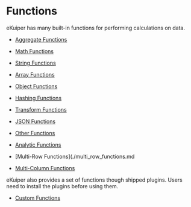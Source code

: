 # Functions

eKuiper has many built-in functions for performing calculations on data.

- [Aggregate Functions](./aggregate_functions)
- [Math Functions](./mathematical_functions.md)
- [String Functions](./string_functions.md)
- [Array Functions](./array_functions.md)
- [Object Functions](./object_functions.md)
- [Hashing Functions](./hashing_functions.md)
- [Transform Functions](./transform_functions.md)
- [JSON Functions](./json_functions.md)
- [Other Functions](./other_functions.md)


- [Analytic Functions](./analytic_functions)
- [Multi-Row Functions](./multi_row_functions.md
- [Multi-Column Functions](./multi_column_functions.md)

eKuiper also provides a set of functions though shipped plugins. Users need to install the plugins before using them.

- [Custom Functions](./custom_functions.md)